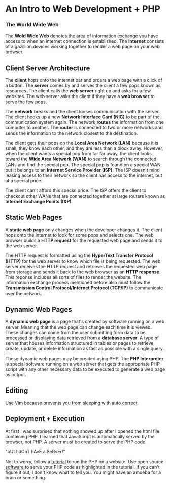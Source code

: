 # An Intro to Web Development + PHP

### The World Wide Web
The **Wold Wide Web** denotes the area of information exchange you have access to when an internet connection is established. The **internet** consists of a gazillion devices working together to render a web page on your web browser.

## Client Server Architecture
The **client** hops onto the internet bar and orders a web page with a click of a button. The **server** comes by and serves the client a few pops known as resources. The client calls the **web server** right up and asks for a few websites. The web server asks the client if they have a **web browser** to serve the few pops.

The **network** breaks and the client looses communication with the server. The client hooks up a new **Network Interface Card (NIC)** to be part of the communication system again. The network **routes** the information from one computer to another. The **router** is connected to two or more networks and sends the information to the network closest to the destination.

The client gets their pops on the **Local Area Network (LAN)** because it is small, they know each other, and they are less than a block away. However, when the client wants a special pop from far far away, the client looks toward the **Wide Area Network (WAN)** to search through the connected LANs and find the special pop. The special pop is found on a special WAN but it belongs to an **Internet Service Provider (ISP)**. The ISP doesn't mind leasing access to their network so the client has access to the internet, but at a special price.

The client can't afford this special price. The ISP offers the client to checkout other WANs that are connected together at large routers known as **Internet Exchange Points (IXP)**.

## Static Web Pages

A **static web page** only changes when the developer changes it. The client hops onto the internet to look for some pops and selects one. The web browser builds a **HTTP request** for the requested web page and sends it to the web server. 

The HTTP request is formatted using the **HyperText Transfer Protocol (HTTP)** for the web server to know which file is being requested. The web server receives the HTTP request and retrieves the requested web page from storage and sends it back to the web browser as an **HTTP response**. This reponse includes all sorts of files to render the website. The information exchange process mentioned before also must follow the **Transmission Control Protocol/Internet Protocol (TCP/IP)** to communicate over the network.

## Dynamic Web Pages

A **dynamic web page** is a page that's created by software running on a web server. Meaning that the web page can change each time it is viewed. These changes can come from the user submitting form data to be processed or displaying data retrieved from a **database server**. A type of server that houses information structured in tables or pages to retrieve, create, update, or delete information as fast as possible with a single query.

These dynamic web pages may be created using PHP. The **PHP Interpreter** is special software running on a web server that gets the appropriate PHP script with any other necessary data to be executed to generate a web page as output.

## Editing
Use [Vim](https://www.vim.org/) because prevents you from sleeping with auto correct.

## Deployment + Execution
At first I was surprised that nothing showed up after I opened the html file containing PHP. I learned that JavaScript is automatically served by the browser, not PHP. A server must be created to serve the PHP code.

"bUt I dOnT hAvE a SeRvEr!"

Not to worry, follow a [tutorial](https://www.youtube.com/watch?v=RwQW0Qy85jY) to run the PHP on a website. Use open source [software](https://www.mamp.info/en/windows/) to serve your PHP code as highlighted in the tutorial. If you can't figure it out, I don't know what to tell you. You might have an amoeba for a brain or something.
